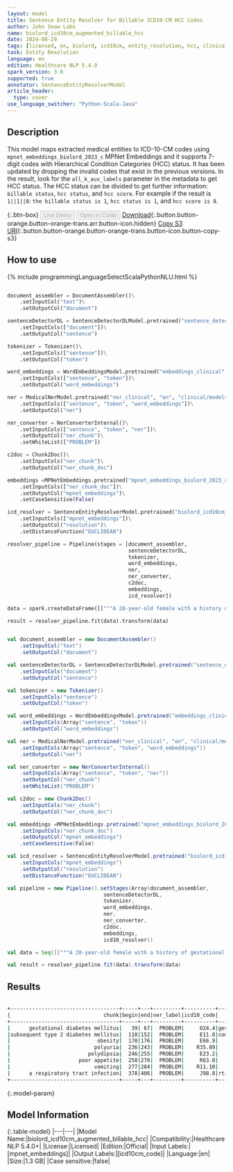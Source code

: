 ```yaml
---
layout: model
title: Sentence Entity Resolver for Billable ICD10-CM HCC Codes
author: John Snow Labs
name: biolord_icd10cm_augmented_billable_hcc
date: 2024-08-29
tags: [licensed, en, biolord, icd10cm, entity_resolution, hcc, clinical]
task: Entity Resolution
language: en
edition: Healthcare NLP 5.4.0
spark_version: 3.0
supported: true
annotator: SentenceEntityResolverModel
article_header:
  type: cover
use_language_switcher: "Python-Scala-Java"
---
```


## Description

This model maps extracted medical entities to ICD-10-CM codes using `mpnet_embeddings_biolord_2023_c`
MPNet Embeddings and it supports 7-digit codes with Hierarchical Condition Categories (HCC) status.
It has been updated by dropping the invalid codes that exist in the previous versions. In the result,
look for the `all_k_aux_labels` parameter in the metadata to get HCC status. The HCC status can be divided to get further
information: `billable status`, `hcc status`, and `hcc score`.
For example if the result is `1||1||8`: `the billable status is 1`, `hcc status is 1`, and `hcc score is 8`.

{:.btn-box}
<button class="button button-orange" disabled>Live Demo</button>
<button class="button button-orange" disabled>Open in Colab</button>
[Download](https://s3.amazonaws.com/auxdata.johnsnowlabs.com/clinical/models/biolord_icd10cm_augmented_billable_hcc_en_5.4.0_3.0_1724927811385.zip){:.button.button-orange.button-orange-trans.arr.button-icon.hidden}
[Copy S3 URI](s3://auxdata.johnsnowlabs.com/clinical/models/biolord_icd10cm_augmented_billable_hcc_en_5.4.0_3.0_1724927811385.zip){:.button.button-orange.button-orange-trans.button-icon.button-copy-s3}

## How to use



<div class="tabs-box" markdown="1">
{% include programmingLanguageSelectScalaPythonNLU.html %}
  
```python

document_assembler = DocumentAssembler()\
    .setInputCol("text")\
    .setOutputCol("document")

sentenceDetectorDL = SentenceDetectorDLModel.pretrained("sentence_detector_dl_healthcare", "en", "clinical/models")\
    .setInputCols(["document"])\
    .setOutputCol("sentence")

tokenizer = Tokenizer()\
    .setInputCols(["sentence"])\
    .setOutputCol("token")

word_embeddings = WordEmbeddingsModel.pretrained("embeddings_clinical", "en", "clinical/models")\
    .setInputCols(["sentence", "token"])\
    .setOutputCol("word_embeddings")

ner = MedicalNerModel.pretrained("ner_clinical", "en", "clinical/models")\
    .setInputCols(["sentence", "token", "word_embeddings"])\
    .setOutputCol("ner")

ner_converter = NerConverterInternal()\
    .setInputCols(["sentence", "token", "ner"])\
    .setOutputCol("ner_chunk")\
    .setWhiteList(["PROBLEM"])

c2doc = Chunk2Doc()\
    .setInputCols("ner_chunk")\
    .setOutputCol("ner_chunk_doc")

embeddings =MPNetEmbeddings.pretrained("mpnet_embeddings_biolord_2023_c","en")\
    .setInputCols(["ner_chunk_doc"])\
    .setOutputCol("mpnet_embeddings")\
    .setCaseSensitive(False)

icd_resolver = SentenceEntityResolverModel.pretrained("biolord_icd10cm_augmented_billable_hcc", "en", "clinical/models")\
    .setInputCols(["mpnet_embeddings"])\
    .setOutputCol("resolution")\
    .setDistanceFunction("EUCLIDEAN")

resolver_pipeline = Pipeline(stages = [document_assembler,
                                       sentenceDetectorDL,
                                       tokenizer,
                                       word_embeddings,
                                       ner,
                                       ner_converter,
                                       c2doc,
                                       embeddings,
                                       icd_resolver])

data = spark.createDataFrame([["""A 28-year-old female with a history of gestational diabetes mellitus diagnosed eight years prior to presentation, and subsequent type 2 diabetes mellitus associated with obesity (BMI of 33.5 kg/m2), presented with a one-week history of polyuria, polydipsia, poor appetite, and vomiting. Two weeks prior to presentation, she was treated with a five-day course of amoxicillin for a respiratory tract infection."""]]).toDF("text")

result = resolver_pipeline.fit(data).transform(data)

```
```scala

val document_assembler = new DocumentAssembler()
    .setInputCol("text")
    .setOutputCol("document")

val sentenceDetectorDL = SentenceDetectorDLModel.pretrained("sentence_detector_dl_healthcare", "en", "clinical/models")
    .setInputCols("document")
    .setOutputCol("sentence")

val tokenizer = new Tokenizer()
    .setInputCols("sentence")
    .setOutputCol("token")

val word_embeddings = WordEmbeddingsModel.pretrained("embeddings_clinical", "en", "clinical/models")
    .setInputCols(Array("sentence", "token"))
    .setOutputCol("word_embeddings")

val ner = MedicalNerModel.pretrained("ner_clinical", "en", "clinical/models")
    .setInputCols(Array("sentence", "token", "word_embeddings"))
    .setOutputCol("ner")

val ner_converter = new NerConverterInternal()
    .setInputCols(Array("sentence", "token", "ner"))
    .setOutputCol("ner_chunk")
    .setWhiteList("PROBLEM")

val c2doc = new Chunk2Doc()
    .setInputCols("ner_chunk")
    .setOutputCol("ner_chunk_doc")

val embeddings =MPNetEmbeddings.pretrained("mpnet_embeddings_biolord_2023_c","en")
    .setInputCols("ner_chunk_doc")
    .setOutputCol("mpnet_embeddings")
    .setCaseSensitive(False)

val icd_resolver = SentenceEntityResolverModel.pretrained("biolord_icd10cm_augmented_billable_hcc", "en", "clinical/models")
    .setInputCols("mpnet_embeddings")
    .setOutputCol("resolution")
    .setDistanceFunction("EUCLIDEAN")

val pipeline = new Pipeline().setStages(Array(document_assembler,
                               sentenceDetectorDL,
                               tokenizer,
                               word_embeddings,
                               ner,
                               ner_converter,
                               c2doc,
                               embeddings,
                               icd10_resolver))

val data = Seq([["""A 28-year-old female with a history of gestational diabetes mellitus diagnosed eight years prior to presentation, and subsequent type 2 diabetes mellitus associated with obesity (BMI of 33.5 kg/m2), presented with a one-week history of polyuria, polydipsia, poor appetite, and vomiting. Two weeks prior to presentation, she was treated with a five-day course of amoxicillin for a respiratory tract infection."""]]).toDF("text")

val result = resolver_pipeline.fit(data).transform(data)

```
</div>

## Results

```bash

+-----------------------------------+-----+---+---------+----------+------------------------------------------------------------+------------------------------------------------------------+------------------------------------------------------------+------------------------------------------------------------+
|                              chunk|begin|end|ner_label|icd10_code|                                                 description|                                                 resolutions|                                                   all_codes|                                                    hcc_list|
+-----------------------------------+-----+---+---------+----------+------------------------------------------------------------+------------------------------------------------------------+------------------------------------------------------------+------------------------------------------------------------+
|      gestational diabetes mellitus|   39| 67|  PROBLEM|     O24.4|gestational diabetes mellitus [gestational diabetes melli...|gestational diabetes mellitus [gestational diabetes melli...|O24.4:::O24.41:::O24.9:::Z86.32:::O24.0:::O24.42:::O24.43...|0||0||0:::0||0||0:::0||0||0:::1||0||0:::0||0||0:::0||0||0...|
|subsequent type 2 diabetes mellitus|  118|152|  PROBLEM|     E11.8|complication of type ii diabetes mellitus [type 2 diabete...|complication of type ii diabetes mellitus [type 2 diabete...|E11.8:::Z86.39:::E11.9:::E11.69:::E11.65:::E11.6:::E11.2:...|1||1||18:::1||0||0:::1||1||19:::1||1||18:::1||1||18:::0||...|
|                            obesity|  170|176|  PROBLEM|     E66.9|                              obesity [obesity, unspecified]|obesity [obesity, unspecified]:::overweight and obesity [...|E66.9:::E66:::E66.8:::Z68.41:::P90:::E66.01:::Q13.0:::E66...|1||0||0:::0||0||0:::1||0||0:::1||1||22:::1||0||0:::1||1||...|
|                           polyuria|  236|243|  PROBLEM|    R35.89|                             other polyuria [other polyuria]|other polyuria [other polyuria]:::polyuria [polyuria]:::m...|R35.89:::R35:::R35.0:::R35.81:::N40.1:::R80.8:::N40:::R82...|1||0||0:::0||0||0:::1||0||0:::1||0||0:::1||0||0:::1||0||0...|
|                         polydipsia|  246|255|  PROBLEM|     E23.2|                     primary polydipsia [diabetes insipidus]|primary polydipsia [diabetes insipidus]:::polydipsia [pol...|E23.2:::R63.1:::F63.89:::Z13.8:::E87.0:::F10.99:::R63.8::...|1||1||23:::1||0||0:::1||0||0:::0||0||0:::1||0||0:::1||1||...|
|                      poor appetite|  258|270|  PROBLEM|     R63.0|                                    poor appetite [anorexia]|poor appetite [anorexia]:::non-organic loss of appetite [...|R63.0:::F50.8:::P92.9:::R63.8:::Z72.4:::Z73.89:::R46.89::...|1||0||0:::0||0||0:::1||0||0:::1||0||0:::1||0||0:::1||0||0...|
|                           vomiting|  277|284|  PROBLEM|    R11.10|                   vomiting symptoms [vomiting, unspecified]|vomiting symptoms [vomiting, unspecified]:::vomiting [vom...|R11.10:::R11.1:::R11:::R11.2:::K91.0:::P92.1:::R11.0:::R1...|1||0||0:::0||0||0:::0||0||0:::1||0||0:::1||0||0:::1||0||0...|
|      a respiratory tract infection|  378|406|  PROBLEM|     J98.8|rti - respiratory tract infection [other specified respir...|rti - respiratory tract infection [other specified respir...|J98.8:::B58.3:::J06.9:::B39.4:::J22:::Z59.3:::J98.51:::J1...|1||0||0:::1||1||6:::1||0||0:::1||0||0:::1||0||0:::1||0||0...|
+-----------------------------------+-----+---+---------+----------+------------------------------------------------------------+------------------------------------------------------------+------------------------------------------------------------+------------------------------------------------------------+

```

{:.model-param}
## Model Information

{:.table-model}
|---|---|
|Model Name:|biolord_icd10cm_augmented_billable_hcc|
|Compatibility:|Healthcare NLP 5.4.0+|
|License:|Licensed|
|Edition:|Official|
|Input Labels:|[mpnet_embeddings]|
|Output Labels:|[icd10cm_code]|
|Language:|en|
|Size:|1.3 GB|
|Case sensitive:|false|
